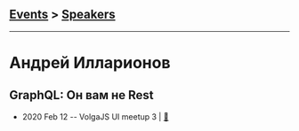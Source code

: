 ## [Events](../README.md) > [Speakers](../speakers.md)
---

# Андрей Илларионов

## GraphQL: Он вам не Rest
- 2020 Feb 12 -- VolgaJS UI meetup 3  | [:notebook:](https://docs.google.com/presentation/d/1sDo0Conk6EtCzYlHWXdXn_ifcR6N9mYydoNEKvhKFAA/edit#slide=id.p)  
